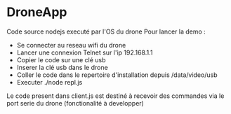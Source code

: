 # DroneApp
Code source nodejs executé par l'OS du drone
Pour lancer la demo : 
- Se connecter au reseau wifi du drone
- Lancer une connexion Telnet sur l'ip 192.168.1.1
- Copier le code sur une clé usb
- Inserer la clé usb dans le drone
- Coller le code dans le repertoire d'installation depuis /data/video/usb
- Executer ./node repl.js

Le code present dans client.js est destiné à recevoir des commandes via le port serie du drone (fonctionalité à developper)
